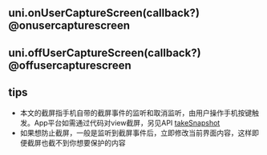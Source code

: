 ## uni.onUserCaptureScreen(callback?) @onusercapturescreen

<!-- UTSAPIJSON.onUserCaptureScreen.description -->

<!-- UTSAPIJSON.onUserCaptureScreen.compatibility -->

<!-- UTSAPIJSON.onUserCaptureScreen.param -->

<!-- UTSAPIJSON.onUserCaptureScreen.returnValue -->

<!-- UTSAPIJSON.onUserCaptureScreen.tutorial -->

## uni.offUserCaptureScreen(callback?) @offusercapturescreen

<!-- UTSAPIJSON.offUserCaptureScreen.description -->

<!-- UTSAPIJSON.offUserCaptureScreen.compatibility -->

<!-- UTSAPIJSON.offUserCaptureScreen.param -->

<!-- UTSAPIJSON.offUserCaptureScreen.returnValue -->

<!-- UTSAPIJSON.offUserCaptureScreen.tutorial -->

<!-- UTSAPIJSON.general_type.name -->

<!-- UTSAPIJSON.general_type.param -->

## tips
- 本文的截屏指手机自带的截屏事件的监听和取消监听，由用户操作手机按键触发。App平台如需通过代码对view截屏，另见API [takeSnapshot](../dom/unielement.md#takesnapshot)
- 如果想防止截屏，一般是监听到截屏事件后，立即修改当前界面内容，这样即便截屏也截不到你想要保护的内容
